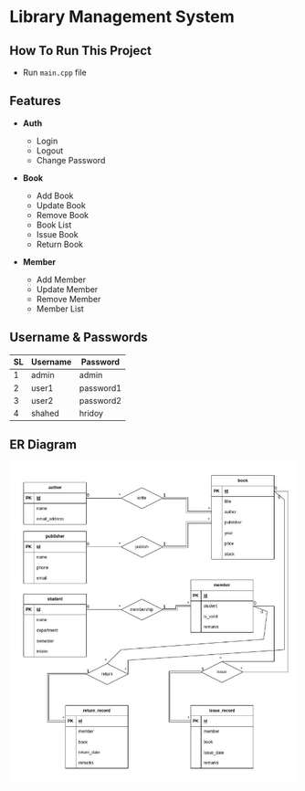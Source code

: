 # Library Management System

## How To Run This Project
- Run `main.cpp` file

## Features
- **Auth**
  - Login
  - Logout
  - Change Password

- **Book**
  - Add Book
  - Update Book
  - Remove Book
  - Book List
  - Issue Book
  - Return Book

- **Member**
  - Add Member
  - Update Member
  - Remove Member
  - Member List


## Username & Passwords
| SL | Username | Password  |
|----|----------|-----------|
| 1  | admin    | admin     |
| 2  | user1    | password1 |
| 3  | user2    | password2 |
| 4  | shahed   | hridoy    |


## ER Diagram
![er_diagram](files/er_diagram.jpg?raw=true)
